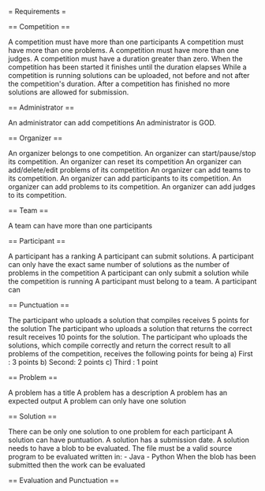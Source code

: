 = Requirements =

== Competition ==

A competition must have more than one participants
A competition must have more than one problems.
A competition must have more than one judges.
A competition must have a duration greater than zero.
    When the competition has been started it finishes until the duration elapses
While a competition is running solutions can be uploaded, not before and not after the competition's duration.
After a competition has finished no more solutions are allowed for submission.


== Administrator ==

An administrator can add competitions
An administrator is GOD.

== Organizer ==

An organizer belongs to one competition.
An organizer can start/pause/stop its competition.
An organizer can reset its competition
An organizer can add/delete/edit problems of its competition
An organizer can add teams to its competition.
An organizer can add participants to its competition.
An organizer can add problems to its competition.
An organizer can add judges to its competition.

== Team ==

A team can have more than one participants

== Participant ==

A participant has a ranking
A participant can submit solutions.
A participant can only have the exact same number of solutions as the number of problems in the competition
A participant can only submit a solution while the competition is running
A participant must belong to a team.
A participant can

== Punctuation ==

The participant who uploads a solution that compiles receives 5 points for the solution
The participant who uploads a solution that returns the correct result receives 10 points for the solution.
The participant who uploads the solutions, which compile correctly and return the correct result to all problems of the competition, receives the following points for being
    a) First : 3 points
    b) Second: 2 points
    c) Third : 1 point

== Problem ==

A problem has a title
A problem has a description
A problem has an expected output
A problem can only have one solution

== Solution ==

There can be only one solution to one problem for each participant
A solution can have puntuation.
A solution has a submission date.
A solution needs to have a blob to be evaluated.
    The file must be a valid source program to be evaluated written in:
        - Java
        - Python
    When the blob has been submitted then the work can be evaluated

== Evaluation and Punctuation ==


